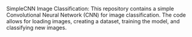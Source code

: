 SimpleCNN Image Classification: 
This repository contains a simple Convolutional Neural Network (CNN) for image classification. The code allows for loading images, creating a dataset, training the model, and classifying new images.
